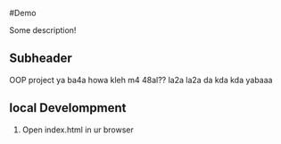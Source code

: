 #Demo

Some description!

## Subheader

OOP project ya ba4a
howa kleh m4 48al??
la2a la2a
 da kda kda yabaaa
 

## local Develompment

1. Open index.html in ur browser
